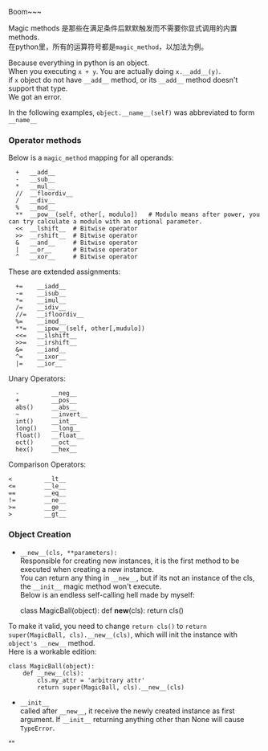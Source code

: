 Boom~~~

Magic methods 是那些在满足条件后默默触发而不需要你显式调用的内置methods.  
在python里，所有的运算符号都是`magic_method`，以加法为例。

Because everything in python is an object.  
When you executing `x + y`. You are actually doing `x.__add__(y)`.  
if `x` object do not have `__add__` method, or its `__add__` method doesn't support that type.  
We got an error.

In the following examples, `object.__name__(self)` was abbreviated to form `__name__`


### Operator methods
Below is a `magic_method` mapping for all operands:

      +   __add__
      -   __sub__
      *   __mul__
      //  __floordiv__
      /   __div__
      %   __mod__
      **  __pow__(self, other[, modulo])   # Modulo means after power, you can try calculate a modulo with an optional parameter.
      <<  __lshift__  # Bitwise operator
      >>  __rshift__  # Bitwise operator
      &   __and__     # Bitwise operator
      |   __or__      # Bitwise operator
      ^   __xor__     # Bitwise operator

These are extended assignments:

      +=    __iadd__
      -=    __isub__
      *=    __imul__
      /=    __idiv__
      //=   __ifloordiv__
      %=    __imod__
      **=   __ipow__(self, other[,mudulo])
      <<=   __ilshift__
      >>=   __irshift__
      &=    __iand__
      ^=    __ixor__
      |=    __ior__

Unary Operators:

      -         __neg__
      +         __pos__
      abs()     __abs__
      ~         __invert__
      int()     __int__
      long()    __long__
      float()   __float__
      oct()     __oct__
      hex()     __hex__


Comparison Operators:

    <         __lt__
    <=        __le__
    ==        __eq__
    !=        __ne__
    >=        __ge__
    >         __gt__

### Object Creation

* `__new__(cls, **parameters):`  
Responsible for creating new instances, it is the first method to be executed when creating a new instance.  
You can return any thing in `__new__`, but if its not an instance of the cls, the `__init__` magic method won't execute.  
Below is an endless self-calling hell made by myself:

    class MagicBall(object):
        def __new__(cls):
            return cls()

To make it valid, you need to change `return cls()` to `return super(MagicBall, cls).__new__(cls)`, which will init the instance with `object's __new__` method.  
Here is a workable edition:

    class MagicBall(object):
        def __new__(cls):
            cls.my_attr = 'arbitrary attr'
            return super(MagicBall, cls).__new__(cls)

* `__init__`  
called after `__new__`, it receive the newly created instance as first argument.  If `__init__` returning anything other than None will cause `TypeError`.  



""
